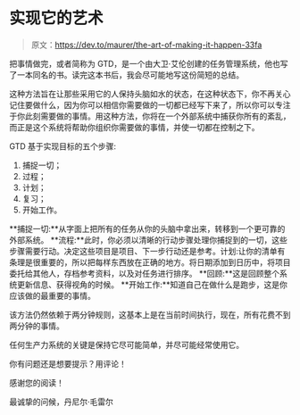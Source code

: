 # 实现它的艺术

> 原文：<https://dev.to/maurer/the-art-of-making-it-happen-33fa>

把事情做完，或者简称为 GTD，是一个由大卫·艾伦创建的任务管理系统，他也写了一本同名的书。读完这本书后，我会尽可能地写这份简短的总结。

这种方法旨在让那些采用它的人保持头脑如水的状态，在这种状态下，你不再关心记住要做什么，因为你可以相信你需要做的一切都已经写下来了，所以你可以专注于你此刻需要做的事情。用这种方法，你将在一个外部系统中捕获你所有的紊乱，而正是这个系统将帮助你组织你需要做的事情，并使一切都在控制之下。

GTD 基于实现目标的五个步骤:

1.  捕捉一切；
2.  过程；
3.  计划；
4.  复习；
5.  开始工作。

**捕捉一切:**从字面上把所有的任务从你的头脑中拿出来，转移到一个更可靠的外部系统。
**流程:**此时，你必须以清晰的行动步骤处理你捕捉到的一切，这些步骤需要行动。决定这些项目是项目、下一步行动还是参考。计划:让你的清单有条理是很重要的，所以把每样东西放在正确的地方。将日期添加到日历中，将项目委托给其他人，存档参考资料，以及对任务进行排序。
**回顾:**这是回顾整个系统更新信息、获得视角的时候。
**开始工作:**知道自己在做什么是跑步，这是你应该做的最重要的事情。

该方法仍然依赖于两分钟规则，这基本上是在当前时间执行，现在，所有花费不到两分钟的事情。

任何生产力系统的关键是保持它尽可能简单，并尽可能经常使用它。

你有问题还是想要提示？用评论！

感谢您的阅读！

最诚挚的问候，丹尼尔·毛雷尔